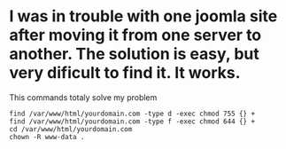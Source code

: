# I was in trouble with one joomla site after moving it from one server to another. The solution is easy, but very dificult to find it. It works.
<p> 
<p> This commands totaly solve my problem

```
find /var/www/html/yourdomain.com -type d -exec chmod 755 {} +
find /var/www/html/yourdomain.com -type f -exec chmod 644 {} +
cd /var/www/html/yourdomain.com
chown -R www-data .
```
